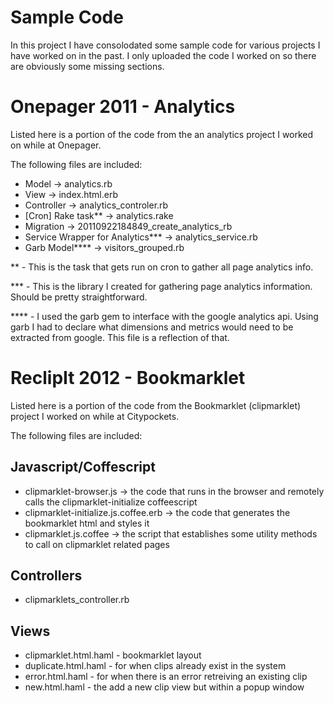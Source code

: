 Sample Code
===========
In this project I have consolodated some sample code for various projects I have worked on in the past. I only uploaded the code I worked on so there are obviously some missing sections.

Onepager 2011 - Analytics
=========================
Listed here is a portion of the code from the an analytics project I worked on while at Onepager.

The following files are included:

- Model -> analytics.rb
- View -> index.html.erb
- Controller -> analytics_controler.rb
- [Cron] Rake task** -> analytics.rake
- Migration -> 20110922184849_create_analytics_rb
- Service Wrapper for Analytics*** -> analytics_service.rb
- Garb Model**** -> visitors_grouped.rb

** - This is the task that gets run on cron to gather all page analytics info.

*** - This is the library I created for gathering page analytics information. Should be pretty straightforward.

**** - I used the garb gem to interface with the google analytics api. Using garb I had to declare what dimensions and metrics
would need to be extracted from google. This file is a reflection of that.

ReclipIt 2012 - Bookmarklet
===========================
Listed here is a portion of the code from the Bookmarklet (clipmarklet) project I worked on while at Citypockets.

The following files are included:

Javascript/Coffescript
----------------------
- clipmarklet-browser.js -> the code that runs in the browser and remotely calls the clipmarklet-initialize coffeescript
- clipmarklet-initialize.js.coffee.erb -> the code that generates the bookmarklet html and styles it
- clipmarklet.js.coffee -> the script that establishes some utility methods to call on clipmarklet related pages

Controllers
-----------
- clipmarklets_controller.rb

Views
-----
- clipmarklet.html.haml - bookmarklet layout
- duplicate.html.haml - for when clips already exist in the system
- error.html.haml - for when there is an error retreiving an existing clip
- new.html.haml - the add a new clip view but within a popup window